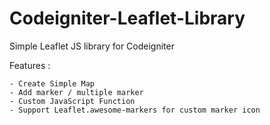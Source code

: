 Codeigniter-Leaflet-Library
===========================

Simple Leaflet JS library for Codeigniter

  Features :

	- Create Simple Map
	- Add marker / multiple marker
	- Custom JavaScript Function
	- Support Leaflet.awesome-markers for custom marker icon
	

